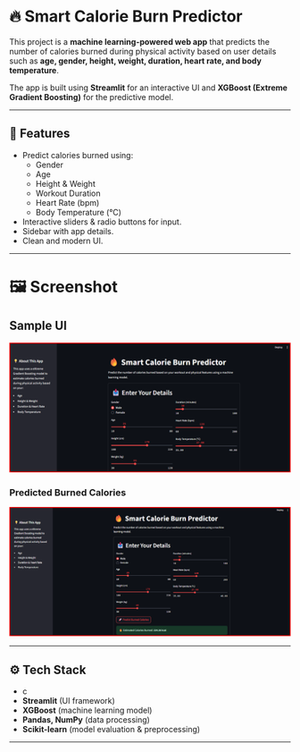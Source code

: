 # 🔥 Smart Calorie Burn Predictor

This project is a **machine learning-powered web app** that predicts the number of calories burned during physical activity based on user details such as **age, gender, height, weight, duration, heart rate, and body temperature**.

The app is built using **Streamlit** for an interactive UI and **XGBoost (Extreme Gradient Boosting)** for the predictive model.

---

## 📌 Features

- Predict calories burned using:
  - Gender
  - Age
  - Height & Weight
  - Workout Duration
  - Heart Rate (bpm)
  - Body Temperature (°C)
- Interactive sliders & radio buttons for input.
- Sidebar with app details.
- Clean and modern UI.

---

# 🖼️ Screenshot
## Sample UI 
![Sample UI](image/Sample_ui.png)

### Predicted Burned Calories
![Predicted Burned Calories](image/predicted_burned_calories.png)

---

## ⚙️ Tech Stack
- c
- **Streamlit** (UI framework)
- **XGBoost** (machine learning model)
- **Pandas, NumPy** (data processing)
- **Scikit-learn** (model evaluation & preprocessing)

---
